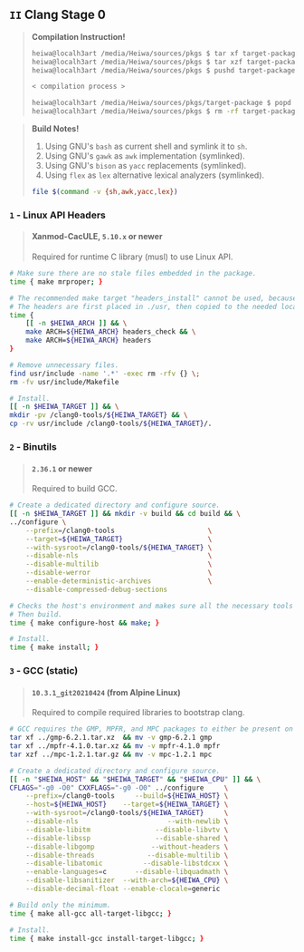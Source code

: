 ## `II` Clang Stage 0
> **Compilation Instruction!**
> ```sh
> heiwa@localh3art /media/Heiwa/sources/pkgs $ tar xf target-package.tar.xz
> heiwa@localh3art /media/Heiwa/sources/pkgs $ tar xzf target-package.tar.gz
> heiwa@localh3art /media/Heiwa/sources/pkgs $ pushd target-package
> 
> < compilation process >
> 
> heiwa@localh3art /media/Heiwa/sources/pkgs/target-package $ popd
> heiwa@localh3art /media/Heiwa/sources/pkgs $ rm -rf target-package
> ```

> **Build Notes!**
> 1. Using GNU's `bash` as current shell and symlink it to `sh`.
> 2. Using GNU's `gawk` as `awk` implementation (symlinked).
> 3. Using GNU's `bison` as `yacc` replacements (symlinked).
> 4. Using `flex` as `lex` alternative lexical analyzers (symlinked).
> 
> ```sh
> file $(command -v {sh,awk,yacc,lex})
> ```

### `1` - Linux API Headers
> #### Xanmod-CacULE, `5.10.x` or newer
> Required for runtime C library (musl) to use Linux API.
```sh
# Make sure there are no stale files embedded in the package.
time { make mrproper; }

# The recommended make target "headers_install" cannot be used, because it requires rsync, which may not be available.
# The headers are first placed in ./usr, then copied to the needed location.
time {
    [[ -n $HEIWA_ARCH ]] && \
    make ARCH=${HEIWA_ARCH} headers_check && \
    make ARCH=${HEIWA_ARCH} headers
}

# Remove unnecessary files.
find usr/include -name '.*' -exec rm -rfv {} \;
rm -fv usr/include/Makefile

# Install.
[[ -n $HEIWA_TARGET ]] && \
mkdir -pv /clang0-tools/${HEIWA_TARGET} && \
cp -rv usr/include /clang0-tools/${HEIWA_TARGET}/.
```

### `2` - Binutils
> #### `2.36.1` or newer
> Required to build GCC.
```sh
# Create a dedicated directory and configure source.
[[ -n $HEIWA_TARGET ]] && mkdir -v build && cd build && \
../configure \
    --prefix=/clang0-tools                       \
    --target=${HEIWA_TARGET}                     \
    --with-sysroot=/clang0-tools/${HEIWA_TARGET} \
    --disable-nls                                \
    --disable-multilib                           \
    --disable-werror                             \
    --enable-deterministic-archives              \
    --disable-compressed-debug-sections

# Checks the host's environment and makes sure all the necessary tools are available to compile Binutils.
# Then build.
time { make configure-host && make; }

# Install.
time { make install; }
```

### `3` -  GCC (static)
> #### `10.3.1_git20210424` (from Alpine Linux)
> Required to compile required libraries to bootstrap clang.
```sh
# GCC requires the GMP, MPFR, and MPC packages to either be present on the host or to be present in source form within the gcc source tree.
tar xf ../gmp-6.2.1.tar.xz  && mv -v gmp-6.2.1 gmp
tar xf ../mpfr-4.1.0.tar.xz && mv -v mpfr-4.1.0 mpfr
tar xzf ../mpc-1.2.1.tar.gz && mv -v mpc-1.2.1 mpc

# Create a dedicated directory and configure source.
[[ -n "$HEIWA_HOST" && "$HEIWA_TARGET" && "$HEIWA_CPU" ]] && \
CFLAGS="-g0 -O0" CXXFLAGS="-g0 -O0" ../configure     \
    --prefix=/clang0-tools     --build=${HEIWA_HOST} \
    --host=${HEIWA_HOST}    --target=${HEIWA_TARGET} \
    --with-sysroot=/clang0-tools/${HEIWA_TARGET}     \
    --disable-nls                      --with-newlib \
    --disable-libitm                --disable-libvtv \
    --disable-libssp                --disable-shared \
    --disable-libgomp              --without-headers \
    --disable-threads             --disable-multilib \
    --disable-libatomic          --disable-libstdcxx \
    --enable-languages=c       --disable-libquadmath \
    --disable-libsanitizer  --with-arch=${HEIWA_CPU} \
    --disable-decimal-float --enable-clocale=generic

# Build only the minimum.
time { make all-gcc all-target-libgcc; }

# Install.
time { make install-gcc install-target-libgcc; }
```
